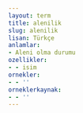 ```yaml
---
layout: term
title: alenilik
slug: alenilik
lisan: Türkçe
anlamlar:
- Aleni olma durumu
ozellikler:
- - isim
ornekler:
- - ''
orneklerkaynak:
- - ''
---
```

